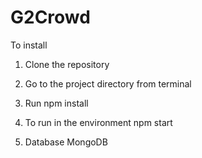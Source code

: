 # G2Crowd

To install

1. Clone the repository

2. Go to the project directory from terminal

3. Run npm install

4. To run in the environment
    npm start
6. Database
    MongoDB
    
    
